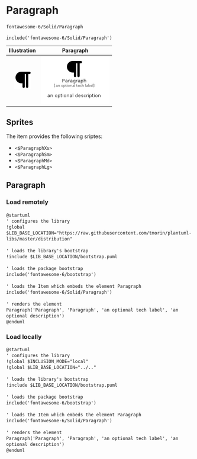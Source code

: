 # Paragraph


```text
fontawesome-6/Solid/Paragraph
```

```text
include('fontawesome-6/Solid/Paragraph')
```



| Illustration | Paragraph |
| :---: | :---: |
| ![illustration for Illustration](../../fontawesome-6/Solid/Paragraph.png) | ![illustration for Paragraph](../../fontawesome-6/Solid/Paragraph.Local.png) |



## Sprites
The item provides the following sriptes:

- `<$ParagraphXs>`
- `<$ParagraphSm>`
- `<$ParagraphMd>`
- `<$ParagraphLg>`





## Paragraph

### Load remotely
```plantuml
@startuml
' configures the library
!global $LIB_BASE_LOCATION="https://raw.githubusercontent.com/tmorin/plantuml-libs/master/distribution"

' loads the library's bootstrap
!include $LIB_BASE_LOCATION/bootstrap.puml

' loads the package bootstrap
include('fontawesome-6/bootstrap')

' loads the Item which embeds the element Paragraph
include('fontawesome-6/Solid/Paragraph')

' renders the element
Paragraph('Paragraph', 'Paragraph', 'an optional tech label', 'an optional description')
@enduml
```

### Load locally
```plantuml
@startuml
' configures the library
!global $INCLUSION_MODE="local"
!global $LIB_BASE_LOCATION="../.."

' loads the library's bootstrap
!include $LIB_BASE_LOCATION/bootstrap.puml

' loads the package bootstrap
include('fontawesome-6/bootstrap')

' loads the Item which embeds the element Paragraph
include('fontawesome-6/Solid/Paragraph')

' renders the element
Paragraph('Paragraph', 'Paragraph', 'an optional tech label', 'an optional description')
@enduml
```


